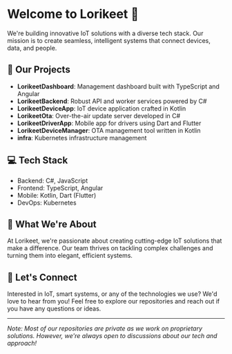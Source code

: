 # Welcome to Lorikeet 🦜

We're building innovative IoT solutions with a diverse tech stack. Our mission is to create seamless, intelligent systems that connect devices, data, and people.

## 🚀 Our Projects

- **LorikeetDashboard**: Management dashboard built with TypeScript and Angular
- **LorikeetBackend**: Robust API and worker services powered by C#
- **LorikeetDeviceApp**: IoT device application crafted in Kotlin
- **LorikeetOta**: Over-the-air update server developed in C#
- **LorikeetDriverApp**: Mobile app for drivers using Dart and Flutter
- **LorikeetDeviceManager**: OTA management tool written in Kotlin
- **infra**: Kubernetes infrastructure management

## 💻 Tech Stack

- Backend: C#, JavaScript
- Frontend: TypeScript, Angular
- Mobile: Kotlin, Dart (Flutter)
- DevOps: Kubernetes

## 🌟 What We're About

At Lorikeet, we're passionate about creating cutting-edge IoT solutions that make a difference. Our team thrives on tackling complex challenges and turning them into elegant, efficient systems.

## 🤝 Let's Connect

Interested in IoT, smart systems, or any of the technologies we use? We'd love to hear from you! Feel free to explore our repositories and reach out if you have any questions or ideas.

---

*Note: Most of our repositories are private as we work on proprietary solutions. However, we're always open to discussions about our tech and approach!*
